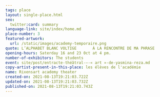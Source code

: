 ```yaml
---
tags: place
layout: single-place.html
seo:
  twitter:card: summary
language-link: site/index/home.md
place-number: 3
featured-artwork:
  url: /static/images/academy-temporaire.png
quote: L’ALPHABET BLANC VOLTIGE       À LA RENCONTRE DE MA PHRASE
opening-hours: Saterday 16 and 23 0ct at 4 pm.
number-of-exhibitors: The students
event: site/post/entracte-théâtral-–-« art »-de-yasmina-reza.md
copy-artist-present-in-this-place: les élèves de l'académie
name: Rixensart academy theater
created-on: 2021-08-13T19:21:03.722Z
updated-on: 2021-08-13T19:21:03.732Z
published-on: 2021-08-13T19:21:03.743Z
---
```

